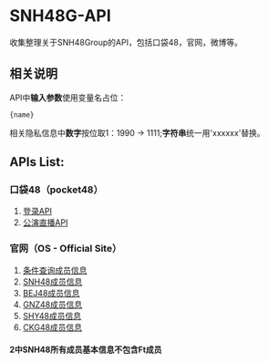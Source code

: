 # SNH48G-API
收集整理关于SNH48Group的API，包括口袋48，官网，微博等。

## 相关说明

API中**输入参数**使用变量名占位：
```
{name}
```

相关隐私信息中**数字**按位取1：1990 -> 1111;**字符串**统一用'xxxxxx'替换。

## APIs List:

### 口袋48（pocket48）
1. [登录API](https://github.com/theprimone/SNH48G-API/blob/master/pocket48/login.md)
2. [公演直播API](https://github.com/theprimone/SNH48G-API/blob/master/pocket48/group-live.md)

### 官网（OS - Official Site）
1. [条件查询成员信息](https://github.com/theprimone/SNH48G-API/blob/master/OS/members.md)
2. [SNH48成员信息](https://github.com/theprimone/SNH48G-API/blob/master/OS/SNH48-members.md)
3. [BEJ48成员信息](https://github.com/theprimone/SNH48G-API/blob/master/OS/BEJ48-members.md)
4. [GNZ48成员信息](https://github.com/theprimone/SNH48G-API/blob/master/OS/GNZ48-members.md)
5. [SHY48成员信息](https://github.com/theprimone/SNH48G-API/blob/master/OS/SHY48-members.md)
6. [CKG48成员信息](https://github.com/theprimone/SNH48G-API/blob/master/OS/CKG48-members.md)

#### 2中SNH48所有成员基本信息不包含Ft成员



